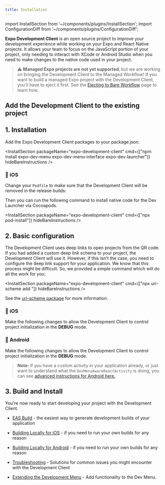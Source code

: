 ```yaml
---
title: Installation
---
```


import InstallSection from '~/components/plugins/InstallSection';
import ConfigurationDiff from '~/components/plugins/ConfigurationDiff';

**Expo Development Client** is an open source project to improve your development experience while working on your Expo and React Native projects. It allows your team to focus on the JavaScript portion of your project, only needing to interact with XCode or Android Studio when you need to make changes to the native code used in your project.

> ⚠️ **Managed Expo projects are not yet supported**, but we are working on bringing the Development Client to the Managed Workflow! If you want to build a managed Expo project with the Development Client, you'll have to eject it first. See the [Ejecting to Bare Workflow](../workflow/customizing.md) page to learn how.

<!-- commenting out until https://github.com/expo/examples/pull/236 lands
## Create a new project with the Development Client

The easiest way to get started is to initialize a new project by executing the following command:

<InstallSection packageName="expo-development-client" cmd={["npx crna -t with-dev-launcher"]} hideBareInstructions />
-->
## Add the Development Client to the existing project

## 1. Installation

Add the Expo Development Client packages to your package.json.

<InstallSection packageName="expo-development-client" cmd={["npm install expo-dev-menu expo-dev-menu-interface expo-dev-launcher"]} hideBareInstructions />

<!-- note: `/client/submodules` doesn't exists, commenting this out for now -->
<!-- [Want to learn more about how these modules work?](/client/submodules/) -->

### 🍏 iOS

Change your `Podfile` to make sure that the Development Client will be removed in the release builds:

<ConfigurationDiff source="/static/diffs/client/podfile.diff" />

Then you can run the following command to install native code for the Dev Launcher via Cocoapods.

<InstallSection packageName="expo-development-client" cmd={["npx pod-install"]} hideBareInstructions />

## 2. Basic configuration

The Development Client uses deep links to open projects from the QR code. If you had added a custom deep link schema to your project, the Development Client will use it. However, if this isn't the case, you need to configure the deep link support for your application. We know that this process might be difficult. So, we provided a simple command which will do all the work for you:

<InstallSection packageName="expo-development-client" cmd={["npx uri-scheme add <your scheme>"]} hideBareInstructions />

See the [uri-scheme package](https://www.npmjs.com/package/uri-scheme) for more information.

### 🍏 iOS

Make the following changes to allow the Development Client to control project initialization in the **DEBUG** mode.

<ConfigurationDiff source="/static/diffs/client/app-delegate.diff" />

### 🤖 Android

Make the following changes to allow the Development Client to control project initialization in the **DEBUG** mode.

> **Note:** If you have a custom activity in your application already, or just want to understand what the `DevMenuAwareReactActivity` is doing, you can see [advanced instructions for Android here.](https://github.com/expo/expo/tree/master/packages/expo-dev-menu#-android)

<ConfigurationDiff source="/static/diffs/client/main-activity-and-application.diff" />

## 3. Build and Install

You're now ready to start developing your project with the Development Client.

- [EAS Build](eas-build.md) - the easiest way to generate development builds of your application

- [Building Locally for iOS](distribution-for-ios.md) - if you need to run your own builds for any reason
- [Building Locally for Android](distribution-for-ios.md) - if you need to run your own builds for any reason
- [Troubleshooting](troubleshooting.md) - Solutions for common issues you might encounter with the Development Client
- [Extending the Development Menu](extending-the-dev-menu.md) - Add functionality to the Dev Menu.
